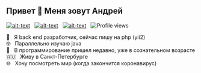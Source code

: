 ## Привет 👋 Меня зовут Андрей

[![alt-text](https://img.shields.io/badge/-linkedin-283e4a?style=flat&logo=linkedin&logoColor=white)](https://www.linkedin.com/in/reybos/)&nbsp;&nbsp;
[![alt-text](https://img.shields.io/badge/-ВКонтакте-blue?style=flat&logo=vk&logoColor=white  "vk.com")](https://vk.com/reybos)&nbsp;&nbsp;
[![alt-text](https://img.shields.io/badge/-instagram-E4405F?style=flat&logo=instagram&logoColor=white)](https://www.instagram.com/andreybossiy)&nbsp;&nbsp;
![Profile views](https://gpvc.arturio.dev/reybos)

💼&nbsp;&nbsp;&nbsp;Я back end разработчик, сейчас пишу на php (yii2)<br>
🤓&nbsp;&nbsp;&nbsp;Параллельно изучаю java<br>
🏃&nbsp;&nbsp;&nbsp;В программирование пришел недавно, уже в сознательном возрасте<br>
:ru:&nbsp;&nbsp;&nbsp;Живу в Санкт-Петербурге<br>
:globe_with_meridians:&nbsp;&nbsp;&nbsp;Хочу посмотреть мир (когда закончится коронавирус)<br>

<!--
**ReyBos/ReyBos** is a ✨ _special_ ✨ repository because its `README.md` (this file) appears on your GitHub profile.

Here are some ideas to get you started:

- 🔭 I’m currently working on ...
- 🌱 I’m currently learning ...
- 👯 I’m looking to collaborate on ...
- 🤔 I’m looking for help with ...
- 💬 Ask me about ...
- 📫 How to reach me: ...
- 😄 Pronouns: ...
- ⚡ Fun fact: ...
-->
